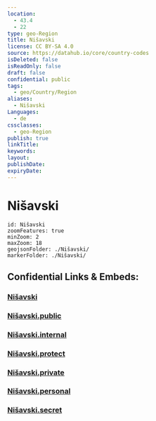 ```yaml
---
location:
  - 43.4
  - 22
type: geo-Region
title: Nišavski
license: CC BY-SA 4.0
source: https://datahub.io/core/country-codes
isDeleted: false
isReadOnly: false
draft: false
confidential: public
tags:
  - geo/Country/Region
aliases:
  - Nišavski
Languages:
  - de
cssclasses:
  - geo-Region
publish: true
linkTitle:
keywords:
layout:
publishDate:
expiryDate:
---
```


# Nišavski

```leaflet
id: Nišavski
zoomFeatures: true 
minZoom: 2 
maxZoom: 18
geojsonFolder: ./Nišavski/
markerFolder: ./Nišavski/
```


## Confidential Links & Embeds: 

### [Nišavski](/_Standards/Earth/Continent/Europe/Europe~South/Serbia/districts~Serbia/Nišavski.md) 

### [Nišavski.public](/_public/Earth/Continent/Europe/Europe~South/Serbia/districts~Serbia/Nišavski.public.md) 

### [Nišavski.internal](/_internal/Earth/Continent/Europe/Europe~South/Serbia/districts~Serbia/Nišavski.internal.md) 

### [Nišavski.protect](/_protect/Earth/Continent/Europe/Europe~South/Serbia/districts~Serbia/Nišavski.protect.md) 

### [Nišavski.private](/_private/Earth/Continent/Europe/Europe~South/Serbia/districts~Serbia/Nišavski.private.md) 

### [Nišavski.personal](/_personal/Earth/Continent/Europe/Europe~South/Serbia/districts~Serbia/Nišavski.personal.md) 

### [Nišavski.secret](/_secret/Earth/Continent/Europe/Europe~South/Serbia/districts~Serbia/Nišavski.secret.md)

